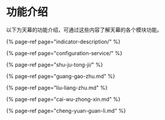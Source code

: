 # 功能介绍

以下为天幕的功能介绍，可通过这些内容了解天幕的各个模块功能。

{% page-ref page="indicator-description/" %}

{% page-ref page="configuration-service/" %}

{% page-ref page="shu-ju-tong-ji/" %}

{% page-ref page="guang-gao-zhu.md" %}

{% page-ref page="liu-liang-zhu.md" %}

{% page-ref page="cai-wu-zhong-xin.md" %}

{% page-ref page="cheng-yuan-guan-li.md" %}

